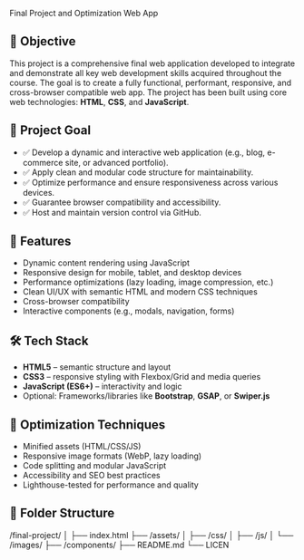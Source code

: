 Final Project and Optimization Web App

## 📌 Objective

This project is a comprehensive final web application developed to integrate and demonstrate all key web development skills acquired throughout the course. The goal is to create a fully functional, performant, responsive, and cross-browser compatible web app. The project has been built using core web technologies: **HTML**, **CSS**, and **JavaScript**.

## 🎯 Project Goal

- ✅ Develop a dynamic and interactive web application (e.g., blog, e-commerce site, or advanced portfolio).
- ✅ Apply clean and modular code structure for maintainability.
- ✅ Optimize performance and ensure responsiveness across various devices.
- ✅ Guarantee browser compatibility and accessibility.
- ✅ Host and maintain version control via GitHub.

## 🚀 Features

- Dynamic content rendering using JavaScript
- Responsive design for mobile, tablet, and desktop devices
- Performance optimizations (lazy loading, image compression, etc.)
- Clean UI/UX with semantic HTML and modern CSS techniques
- Cross-browser compatibility
- Interactive components (e.g., modals, navigation, forms)

## 🛠️ Tech Stack

- **HTML5** – semantic structure and layout
- **CSS3** – responsive styling with Flexbox/Grid and media queries
- **JavaScript (ES6+)** – interactivity and logic
- Optional: Frameworks/libraries like **Bootstrap**, **GSAP**, or **Swiper.js**

## 🧪 Optimization Techniques

- Minified assets (HTML/CSS/JS)
- Responsive image formats (WebP, lazy loading)
- Code splitting and modular JavaScript
- Accessibility and SEO best practices
- Lighthouse-tested for performance and quality

## 🧩 Folder Structure

/final-project/
│
├── index.html
├── /assets/
│ ├── /css/
│ ├── /js/
│ └── /images/
├── /components/
├── README.md
└── LICEN
